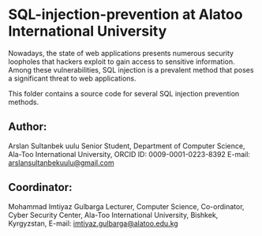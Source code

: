 # SQL-injection-prevention at Alatoo International University
Nowadays, the state of web applications presents numerous security loopholes that hackers
exploit to gain access to sensitive information. Among these vulnerabilities, SQL injection is a
prevalent method that poses a significant threat to web applications.

This folder contains a source code for several SQL injection prevention methods.
## Author:
Arslan Sultanbek uulu
Senior Student, Department of Computer Science, Ala-Too International University, 
ORCID ID: 0009-0001-0223-8392
E-mail: arslansultanbekuulu@gmail.com 
## Coordinator:
Mohammad Imtiyaz Gulbarga
Lecturer, Computer Science, Co-ordinator, Cyber Security Center,
Ala-Too International University, Bishkek, Kyrgyzstan,
E-mail: imtiyaz.gulbarga@alatoo.edu.kg


